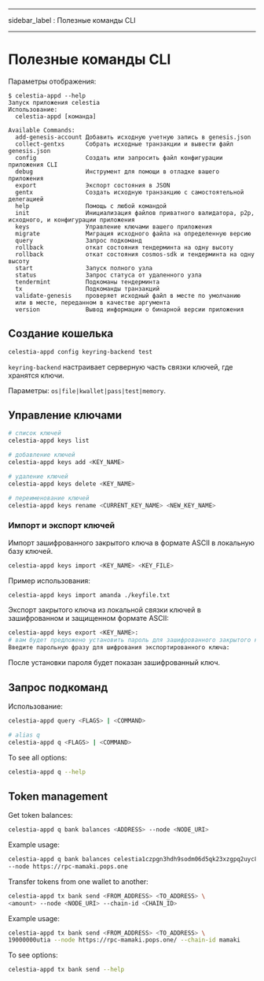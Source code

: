- - -
sidebar_label : Полезные команды CLI
- - -

# Полезные команды CLI

Параметры отображения:

```console
$ celestia-appd --help
Запуск приложения celestia
Использование:
  celestia-appd [команда]

Available Commands:
  add-genesis-account Добавить исходную учетную запись в genesis.json
  collect-gentxs      Собрать исходные транзакции и вывести файл genesis.json
  config              Создать или запросить файл конфигурации приложения CLI
  debug               Инструмент для помощи в отладке вашего приложения
  export              Экспорт состояния в JSON
  gentx               Создать исходную транзакцию с самостоятельной делегацией
  help                Помощь с любой командой
  init                Инициализация файлов приватного валидатора, p2p, исходного, и конфигурации приложения
  keys                Управление ключами вашего приложения
  migrate             Миграция исходного файла на определенную версию
  query               Запрос подкоманд
  rollback            откат состояния тендерминта на одну высоту
  rollback            откат состояния cosmos-sdk и тендерминта на одну высоту
  start               Запуск полного узла
  status              Запрос статуса от удаленного узла
  tendermint          Подкоманы тендерминта
  tx                  Подкоманды транзакций
  validate-genesis    проверяет исходный файл в месте по умолчанию 
  или в месте, переданном в качестве аргумента
  version             Вывод информации о бинарной версии приложения
```

## Создание кошелька

```sh
celestia-appd config keyring-backend test
```

`keyring-backend` настраивает серверную часть связки ключей, где хранятся ключи.

Параметры: `os|file|kwallet|pass|test|memory`.

## Управление ключами

```sh
# список ключей
celestia-appd keys list

# добавление ключей
celestia-appd keys add <KEY_NAME>

# удаление ключей
celestia-appd keys delete <KEY_NAME>

# переименование ключей
celestia-appd keys rename <CURRENT_KEY_NAME> <NEW_KEY_NAME>
```

### Импорт и экспорт ключей

Импорт зашифрованного закрытого ключа в формате ASCII в локальную базу ключей.

```sh
celestia-appd keys import <KEY_NAME> <KEY_FILE>
```

Пример использования:

```sh
celestia-appd keys import amanda ./keyfile.txt
```

Экспорт закрытого ключа из локальной связки ключей в зашифрованном и защищенном формате ASCII:

```sh
celestia-appd keys export <KEY_NAME>:
# вам будет предложено установить пароль для зашифрованного закрытого ключа:
Введите парольную фразу для шифрования экспортированного ключа:
```

После установки пароля будет показан зашифрованный ключ.

## Запрос подкоманд

Использование:

```sh
celestia-appd query <FLAGS> | <COMMAND>

# alias q
celestia-appd q <FLAGS> | <COMMAND>
```

To see all options:

```sh
celestia-appd q --help
```

## Token management

Get token balances:

```sh
celestia-appd q bank balances <ADDRESS> --node <NODE_URI>
```

Example usage:

```sh
celestia-appd q bank balances celestia1czpgn3hdh9sodm06d5qk23xzgpq2uyc8ggdqgw \
--node https://rpc-mamaki.pops.one
```

Transfer tokens from one wallet to another:

```sh
celestia-appd tx bank send <FROM_ADDRESS> <TO_ADDRESS> \
<amount> --node <NODE_URI> --chain-id <CHAIN_ID>
```

Example usage:

```sh
celestia-appd tx bank send <FROM_ADDRESS> <TO_ADDRESS> \
19000000utia --node https://rpc-mamaki.pops.one/ --chain-id mamaki
```

To see options:

```sh
celestia-appd tx bank send --help
```
